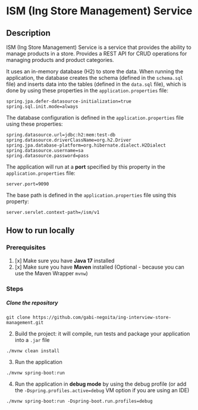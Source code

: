 # ISM (Ing Store Management) Service

## Description

ISM (Ing Store Management) Service is a service that provides the ability to manage products in a store.
Provides a REST API for CRUD operations for managing products and product categories.

It uses an in-memory database (H2) to store the data.
When running the application, the database creates the schema (defined in the `schema.sql` file) and
inserts data into the tables (defined in the `data.sql` file), which is done by using these properties
in the `application.properties` file:

```
spring.jpa.defer-datasource-initialization=true
spring.sql.init.mode=always
```

The database configuration is defined in the `application.properties` file using these properties:

```
spring.datasource.url=jdbc:h2:mem:test-db
spring.datasource.driverClassName=org.h2.Driver
spring.jpa.database-platform=org.hibernate.dialect.H2Dialect
spring.datasource.username=sa
spring.datasource.password=pass
```

The application will run at a **port** specified by this property in the `application.properties` file:

```
server.port=9090
```

The base path is defined in the `application.properties` file using this property:

```
server.servlet.context-path=/ism/v1
```

## How to run locally

### Prerequisites

1. [x] Make sure you have **Java 17** installed
2. [x] Make sure you have **Maven** installed (Optional - because you can use the Maven Wrapper `mvnw`)

### Steps

##### Clone the repository

```
git clone https://github.com/gabi-negoita/ing-interview-store-management.git
```

2. Build the project: it will compile, run tests and package your application into a `.jar` file

```
./mvnw clean install
```

3. Run the application

```
./mvnw spring-boot:run
```

4. Run the application in **debug mode** by using the debug profile (or add the `-Dspring.profiles.active=debug` VM
   option if you are using an IDE)

```
./mvnw spring-boot:run -Dspring-boot.run.profiles=debug
```

